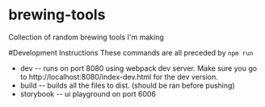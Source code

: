 # brewing-tools
Collection of random brewing tools I'm making


#Development Instructions
These commands are all preceded by `npm run`
- dev -- runs on port 8080 using webpack dev server. Make sure you go to http://localhost:8080/index-dev.html for the dev version.
- build -- builds all the files to dist. (should be ran before pushing)
- storybook -- ui playground on port 6006
